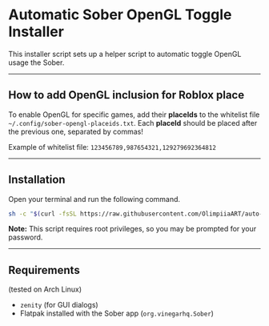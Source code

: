 # Automatic Sober OpenGL Toggle Installer

This installer script sets up a helper script to automatic toggle OpenGL usage the Sober.

---

## How to add OpenGL inclusion for Roblox place

To enable OpenGL for specific games, add their **placeIds** to the whitelist file `~/.config/sober-opengl-placeids.txt`. Each **placeId** should be placed after the previous one, separated by commas!

Example of whitelist file: `123456789,987654321,129279692364812`

---

## Installation

Open your terminal and run the following command. 

```bash
sh -c "$(curl -fsSL https://raw.githubusercontent.com/OlimpiiaART/auto-sober-opengl/main/installer.sh)"
```

**Note:** This script requires root privileges, so you may be prompted for your password.

---

## Requirements
(tested on Arch Linux)

* `zenity` (for GUI dialogs)
* Flatpak installed with the Sober app (`org.vinegarhq.Sober`)
